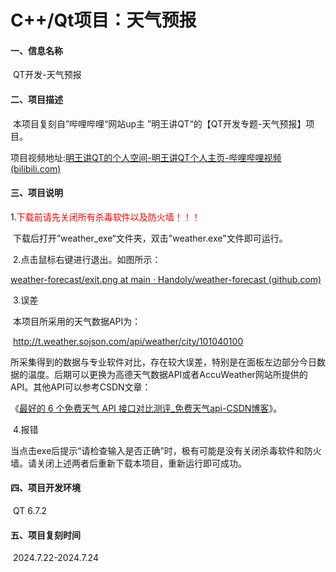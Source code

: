 # C++/Qt项目：天气预报

#### 一、信息名称

​	QT开发-天气预报

#### 二、项目描述

​	本项目复刻自”哔哩哔哩“网站up主 ”明王讲QT“的【QT开发专题-天气预报】项目。

项目视频地址:[明王讲QT的个人空间-明王讲QT个人主页-哔哩哔哩视频 (bilibili.com)](https://space.bilibili.com/484726558/channel/collectiondetail?sid=751973)

#### 三、项目说明

​	1.<font color=red>下载前请先关闭所有杀毒软件以及防火墙！！！</font>

​	   下载后打开”weather_exe“文件夹，双击"weather.exe"文件即可运行。

​	2.点击鼠标右键进行退出。如图所示：

[weather-forecast/exit.png at main · Handoly/weather-forecast (github.com)](https://github.com/Handoly/weather-forecast/blob/main/exit.png)

​	3.误差

​	本项目所采用的天气数据API为：

​	http://t.weather.sojson.com/api/weather/city/101040100

​	所采集得到的数据与专业软件对比，存在较大误差，特别是在面板左边部分今日数据的温度。后期可以更换为高德天气数据API或者AccuWeather网站所提供的API。其他API可以参考CSDN文章：

《[最好的 6 个免费天气 API 接口对比测评_免费天气api-CSDN博客](https://blog.csdn.net/weixin_48201324/article/details/122260128)》。

​	4.报错

​	当点击exe后提示“请检查输入是否正确”时，极有可能是没有关闭杀毒软件和防火墙。请关闭上述两者后重新下载本项目，重新运行即可成功。

#### 四、项目开发环境

​	QT 6.7.2

#### 五、项目复刻时间

​	2024.7.22-2024.7.24
